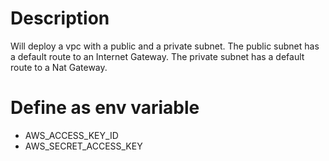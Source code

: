 # Description

Will deploy a vpc with a public and a private subnet.
The public subnet has a default route to an Internet Gateway.
The private subnet has a default route to a Nat Gateway.


# Define as env variable

- AWS_ACCESS_KEY_ID
- AWS_SECRET_ACCESS_KEY